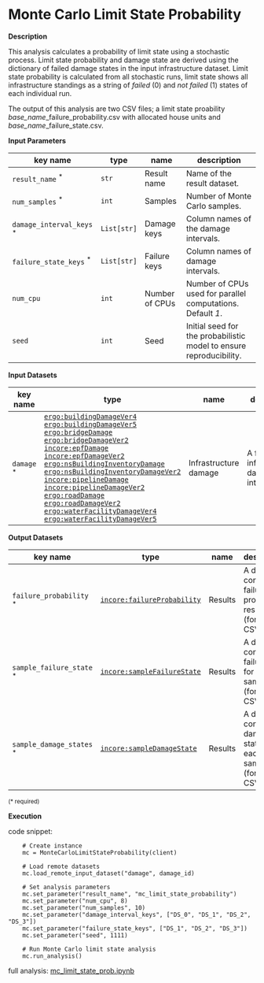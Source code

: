 # Monte Carlo Limit State Probability

**Description**

This analysis calculates a probability of limit state using a stochastic process. Limit state probability and 
damage state are derived using the dictionary of failed damage states in the input infrastructure dataset. Limit state 
probability is calculated from all stochastic runs, limit state shows all infrastructure standings as a string of *failed* (0) and *not failed* (1) states 
of each individual run.

The output of this analysis are two CSV files; a limit state proability *base_name*_failure_probability.csv with allocated house units
and  *base_name*_failure_state.csv.
                                
**Input Parameters**

key name | type | name | description
--- | --- | --- | ---
`result_name` <sup>*</sup> | `str` | Result name | Name of the result dataset.
`num_samples` <sup>*</sup> | `int` | Samples | Number of Monte Carlo samples.
`damage_interval_keys` <sup>*</sup> | `List[str]` | Damage keys | Column names of the damage intervals.
`failure_state_keys` <sup>*</sup> | `List[str]` | Failure keys | Column names of damage intervals.
`num_cpu` | `int` | Number of CPUs | Number of CPUs used for parallel computations. <br>Default *1*.
`seed` | `int` | Seed | Initial seed for the probabilistic model to ensure reproducibility.

**Input Datasets**

key name | type | name | description
--- | --- | --- | ---
`damage` <sup>*</sup> | [`ergo:buildingDamageVer4`](https://incore.ncsa.illinois.edu/semantics/api/types/ergo:buildingDamageVer4)<br>[`ergo:buildingDamageVer5`](https://incore.ncsa.illinois.edu/semantics/api/types/ergo:buildingDamageVer5)<br>[`ergo:bridgeDamage`](https://incore.ncsa.illinois.edu/semantics/api/types/ergo:bridgeDamage)<br>[`ergo:bridgeDamageVer2`](https://incore.ncsa.illinois.edu/semantics/api/types/ergo:bridgeDamageVer2)<br>[`incore:epfDamage`](https://incore.ncsa.illinois.edu/semantics/api/types/incore:epfDamage)<br>[`incore:epfDamageVer2`](https://incore.ncsa.illinois.edu/semantics/api/types/incore:epfDamageVer2)<br>[`ergo:nsBuildingInventoryDamage`](https://incore.ncsa.illinois.edu/semantics/api/types/ergo:nsBuildingInventoryDamage)<br>[`ergo:nsBuildingInventoryDamageVer2`](https://incore.ncsa.illinois.edu/semantics/api/types/ergo:nsBuildingInventoryDamageVer2)<br>[`incore:pipelineDamage`](https://incore.ncsa.illinois.edu/semantics/api/types/incore:pipelineDamage)<br>[`incore:pipelineDamageVer2`](https://incore.ncsa.illinois.edu/semantics/api/types/incore:pipelineDamageVer2)<br>[`ergo:roadDamage`](https://incore.ncsa.illinois.edu/semantics/api/types/ergo:roadDamage)<br>[`ergo:roadDamageVer2`](https://incore.ncsa.illinois.edu/semantics/api/types/ergo:roadDamageVer2)<br>[`ergo:waterFacilityDamageVer4`](https://incore.ncsa.illinois.edu/semantics/api/types/ergo:waterFacilityDamageVer4)<br>[`ergo:waterFacilityDamageVer5`](https://incore.ncsa.illinois.edu/semantics/api/types/ergo:waterFacilityDamageVer5) | Infrastructure damage | A file with infrastructure damage intervals.

**Output Datasets**

key name | type | name | description
--- | --- | --- | ---
`failure_probability` <sup>*</sup> | [`incore:failureProbability`](https://incore.ncsa.illinois.edu/semantics/api/types/incore:failureProbability) | Results | A dataset containing failure probability results <br>(format: CSV).
`sample_failure_state` <sup>*</sup> | [`incore:sampleFailureState`](https://incore.ncsa.illinois.edu/semantics/api/types/incore:sampleFailureState) | Results | A dataset containing failure state for each sample <br>(format: CSV).
`sample_damage_states` <sup>*</sup> | [`incore:sampleDamageState`](https://incore.ncsa.illinois.edu/semantics/api/types/incore:sampleDamageState) | Results | A dataset containing damage state for each sample <br>(format: CSV).
                    
<small>(* required)</small>

**Execution**

code snippet:

```
    # Create instance
    mc = MonteCarloLimitStateProbability(client)

    # Load remote datasets
    mc.load_remote_input_dataset("damage", damage_id)

    # Set analysis parameters
    mc.set_parameter("result_name", "mc_limit_state_probability")
    mc.set_parameter("num_cpu", 8)
    mc.set_parameter("num_samples", 10)
    mc.set_parameter("damage_interval_keys", ["DS_0", "DS_1", "DS_2", "DS_3"])
    mc.set_parameter("failure_state_keys", ["DS_1", "DS_2", "DS_3"])
    mc.set_parameter("seed", 1111)

    # Run Monte Carlo limit state analysis
    mc.run_analysis()
```

full analysis: [mc_limit_state_prob.ipynb](https://github.com/IN-CORE/incore-docs/blob/main/notebooks/mc_limit_state_prob.ipynb)
